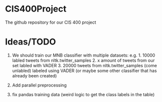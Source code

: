 # CIS400Project
 The github repository for our CIS 400 project

 # Ideas/TODO
 1. We should train our MNB classifier with multiple datasets: e.g. 1. 10000 labled tweets from nltk.twitter_samples 2. x amount of tweets from our set labled with VADER 3. 20000 tweets from nltk.twitter_samples (come unlabled) labeled using VADER (or maybe some other classifier that has already been created) 

2. Add parallel preprocessing

3. fix pandas training data (weird logic to get the class labels in the table)